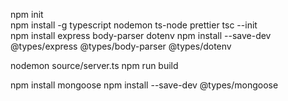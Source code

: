 npm init  
npm install -g typescript nodemon ts-node prettier tsc --init  
npm install express body-parser dotenv npm install --save-dev @types/express @types/body-parser @types/dotenv

nodemon source/server.ts npm run build

npm install mongoose npm install --save-dev @types/mongoose
